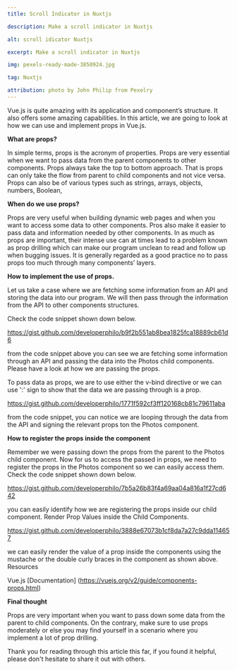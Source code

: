 ```yaml
---
title: Scroll Indicator in Nuxtjs

description: Make a scroll indicator in Nuxtjs

alt: scroll idicator Nuxtjs

excerpt: Make a scroll indicator in Nuxtjs

img: pexels-ready-made-3850924.jpg

tag: Nuxtjs

attribution: photo by John Philip from Pexelry
---
```


Vue.js is quite amazing with its application and component’s structure. It also offers some amazing capabilities.
In this article, we are going to look at how we can use and implement props in Vue.js.

**What are props?**

In simple terms, props is the acronym of properties. Props are very essential when we want to pass data from the parent components to other components. Props always take the top to bottom approach. That is props can only take the flow from parent to child components and not vice versa. Props can also be of various types such as strings, arrays, objects, numbers, Boolean,

**When do we use props?**

Props are very useful when building dynamic web pages and when you want to access some data to other components. Pros also make it easier to pass data and information needed by other components. In as much as props are important, their intense use can at times lead to a problem known as prop drilling which can make our program unclean to read and follow up when bugging issues. 
It is generally regarded as a good practice no to pass props too much through many components’ layers.

**How to implement the use of props.**

Let us take a case where we are fetching some information from an API and storing the data into our program. We will then pass through the information from the API to other components structures.

Check the code snippet shown down below.

https://gist.github.com/developerphilo/b9f2b551ab8bea1825fca18889cb61d6

from the code snippet above you can see we are fetching some information through an API and passing the data into the Photos child components. Please have a look at how we are passing the props.

To pass data as props, we are to use either the v-bind directive or we can use ':' sign to show that the data we are passing through is a prop.

https://gist.github.com/developerphilo/1771f592cf3ff120168cb81c79611aba

from the code snippet, you can notice we are looping through the data from the API and signing the relevant props ton the Photos component.

**How to register the props inside the component**

Remember we were passing down the props from the parent to the Photos child component. Now for us to access the passed in props, we need to register the props in the Photos component so we can easily access them.
Check the code snippet shown down below.

https://gist.github.com/developerphilo/7b5a26b83f4a69aa04a816a1f27cd642

you can easily identify how we are registering the props inside our child component.
Render Prop Values inside the Child Components.

https://gist.github.com/developerphilo/3888e67073b1cf8da7a27c9dda114657

we can easily render the value of a prop inside the components using the mustache or the double curly braces in the component as shown above.
Resources

Vue.js [Documentation] (https://vuejs.org/v2/guide/components-props.html)

**Final thought**

Props are very important when you want to pass down some data from the parent to child components. On the contrary, make sure to use props moderately or else you may find yourself in a scenario where you implement a lot of prop drilling.

Thank you for reading through this article this far, if you found it helpful, please don't hesitate to share it out with others.

